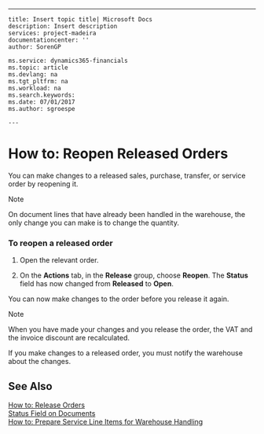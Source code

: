 ---
    title: Insert topic title| Microsoft Docs
    description: Insert description
    services: project-madeira
    documentationcenter: ''
    author: SorenGP

    ms.service: dynamics365-financials
    ms.topic: article
    ms.devlang: na
    ms.tgt_pltfrm: na
    ms.workload: na
    ms.search.keywords:
    ms.date: 07/01/2017
    ms.author: sgroespe

    ---
# How to: Reopen Released Orders
You can make changes to a released sales, purchase, transfer, or service order by reopening it.  
  
> [!NOTE]  
>  On document lines that have already been handled in the warehouse, the only change you can make is to change the quantity.  
  
### To reopen a released order  
  
1.  Open the relevant order.  
  
2.  On the **Actions** tab, in the **Release** group, choose **Reopen**. The **Status** field has now changed from **Released** to **Open**.  
  
 You can now make changes to the order before you release it again.  
  
> [!NOTE]  
>  When you have made your changes and you release the order, the VAT and the invoice discount are recalculated.  
>   
>  If you make changes to a released order, you must notify the warehouse about the changes.  
  
## See Also  
 [How to: Release Orders](../DesignAndEngineering/how-to-release-orders.md)   
 [Status Field on Documents](../DesignAndEngineering/status-field-on-documents.md)   
 [How to: Prepare Service Line Items for Warehouse Handling](../Service/how-to-prepare-service-line-items-for-warehouse-handling.md)